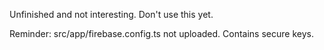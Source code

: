 Unfinished and not interesting. Don't use this yet.

Reminder: src/app/firebase.config.ts not uploaded. Contains secure keys.

